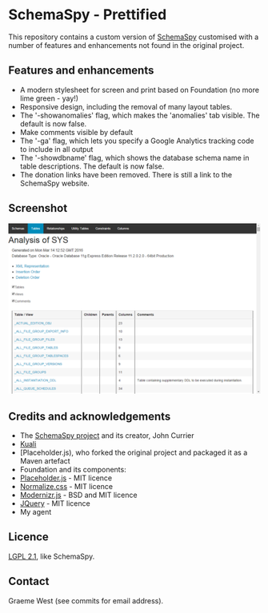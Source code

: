 # SchemaSpy - Prettified

This repository contains a custom version of [SchemaSpy](http://schemaspy.sourceforge.net/) customised with a number of features and enhancements not found in the original project.

## Features and enhancements

- A modern stylesheet for screen and print based on Foundation (no more lime green - yay!)
- Responsive design, including the removal of many layout tables.
- The '-showanomalies' flag, which makes the 'anomalies' tab visible. The default is now false.
- Make comments visible by default
- The '-ga' flag, which lets you specify a Google Analytics tracking code to include in all output
- The '-showdbname' flag, which shows the database schema name in table descriptions. The default is now false.
- The donation links have been removed. There is still a link to the SchemaSpy website.

## Screenshot

![SchemaSpy screenshot](schemaspy-foundation-example.png)

## Credits and acknowledgements

- The [SchemaSpy project](http://schemaspy.sourceforge.net/) and its creator, John Currier
- [Kuali](https://github.com/kuali/schemaspy)
- [Placeholder.js), who forked the original project and packaged it as a Maven artefact
- Foundation and its components:
 - [Placeholder.js](http://mths.be/placeholder) - MIT licence
 - [Normalize.css](https://github.com/necolas/normalize.css) - MIT licence
 - [Modernizr.js](http://www.modernizr.com) - BSD and MIT licence
 - [JQuery](http://jquery.com/) - MIT licence
- My agent

## Licence

[LGPL 2.1](http://www.gnu.org/licenses/lgpl-2.1.html), like SchemaSpy.

## Contact

Graeme West (see commits for email address).
